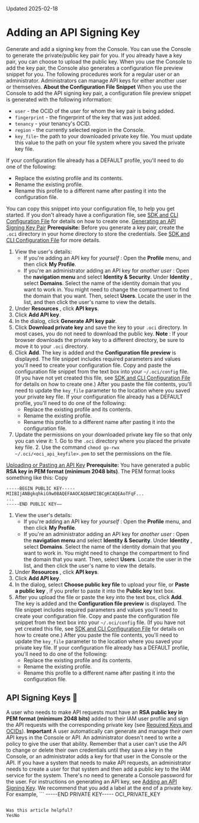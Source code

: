 Updated 2025-02-18
# Adding an API Signing Key
Generate and add a signing key from the Console.
You can use the Console to generate the private/public key pair for you. If you already have a key pair, you can choose to upload the public key. When you use the Console to add the key pair, the Console also generates a configuration file preview snippet for you.
The following procedures work for a regular user or an administrator. Administrators can manage API keys for either another user or themselves.
**About the Configuration File Snippet**
When you use the Console to add the API signing key pair, a configuration file preview snippet is generated with the following information:
  * `user` - the OCID of the user for whom the key pair is being added.
  * `fingerprint` - the fingerprint of the key that was just added.
  * `tenancy` - your tenancy's OCID.
  * `region` - the currently selected region in the Console.
  * `key_file`- the path to your downloaded private key file. You must update this value to the path on your file system where you saved the private key file. 


If your configuration file already has a DEFAULT profile, you'll need to do one of the following:
  * Replace the existing profile and its contents.
  * Rename the existing profile.
  * Rename this profile to a different name after pasting it into the configuration file.


You can copy this snippet into your configuration file, to help you get started. If you don't already have a configuration file, see [SDK and CLI Configuration File](https://docs.oracle.com/iaas/Content/API/Concepts/sdkconfig.htm) for details on how to create one.
[Generating an API Signing Key Pair](https://docs.oracle.com/en-us/iaas/Content/Identity/access/to_upload_an_API_signing_key.htm)
**Prerequisite:** Before you generate a key pair, create the `.oci` directory in your home directory to store the credentials. See [SDK and CLI Configuration File](https://docs.oracle.com/iaas/Content/API/Concepts/sdkconfig.htm) for more details.
  1. View the user's details:
     * If you're adding an API key for _yourself_ : 
Open the **Profile** menu, and then click **My Profile**.
     * If you're an administrator adding an API key for _another user_ : Open the **navigation menu** and select **Identity & Security**. Under **Identity** , select **Domains**. Select the name of the identity domain that you want to work in. You might need to change the compartment to find the domain that you want. Then, select **Users**. Locate the user in the list, and then click the user's name to view the details.
  2. Under **Resources** , click **API keys**.
  3. Click **Add API key**.
  4. In the dialog, click **Generate API key pair**.
  5. Click **Download private key** and save the key to your `.oci` directory. In most cases, you do not need to download the public key.
**Note** : If your browser downloads the private key to a different directory, be sure to move it to your `.oci` directory.
  6. Click **Add**. 
The key is added and the **Configuration file preview** is displayed. The file snippet includes required parameters and values you'll need to create your configuration file. Copy and paste the configuration file snippet from the text box into your `~/.oci/config` file. (If you have not yet created this file, see [SDK and CLI Configuration File](https://docs.oracle.com/iaas/Content/API/Concepts/sdkconfig.htm) for details on how to create one.) 
After you paste the file contents, you'll need to update the `key_file` parameter to the location where you saved your private key file.
If your configuration file already has a DEFAULT profile, you'll need to do one of the following:
     * Replace the existing profile and its contents.
     * Rename the existing profile.
     * Rename this profile to a different name after pasting it into the configuration file.
  7. Update the permissions on your downloaded private key file so that only you can view it:
    1. Go to the `.oci` directory where you placed the private key file.
    2. Use the command `chmod go-rwx ~/.oci/<oci_api_keyfile>.pem` to set the permissions on the file.


[Uploading or Pasting an API Key](https://docs.oracle.com/en-us/iaas/Content/Identity/access/to_upload_an_API_signing_key.htm)
**Prerequisite:** You have generated a public **RSA key in PEM format (minimum 2048 bits)**. The PEM format looks something like this:
Copy
```
-----BEGIN PUBLIC KEY-----
MIIBIjANBgkqhkiG9w0BAQEFAAOCAQ8AMIIBCgKCAQEAoTFqF...
...
-----END PUBLIC KEY——
```

  1. View the user's details:
     * If you're adding an API key for _yourself_ : 
Open the **Profile** menu, and then click **My Profile**.
     * If you're an administrator adding an API key for _another user_ : Open the **navigation menu** and select **Identity & Security**. Under **Identity** , select **Domains**. Select the name of the identity domain that you want to work in. You might need to change the compartment to find the domain that you want. Then, select **Users**. Locate the user in the list, and then click the user's name to view the details.
  2. Under **Resources** , click **API keys**.
  3. Click **Add API key**.
  4. In the dialog, select **Choose public key file** to upload your file, or **Paste a public key** , if you prefer to paste it into the **Public key** text box.
  5. After you upload the file or paste the key into the text box, click **Add**.
The key is added and the **Configuration file preview** is displayed. The file snippet includes required parameters and values you'll need to create your configuration file. Copy and paste the configuration file snippet from the text box into your `~/.oci/config` file. (If you have not yet created this file, see [SDK and CLI Configuration File](https://docs.oracle.com/iaas/Content/API/Concepts/sdkconfig.htm) for details on how to create one.) 
After you paste the file contents, you'll need to update the `key_file` parameter to the location where you saved your private key file.
If your configuration file already has a DEFAULT profile, you'll need to do one of the following:
     * Replace the existing profile and its contents.
     * Rename the existing profile.
     * Rename this profile to a different name after pasting it into the configuration file.


## API Signing Keys 🔗 
A user who needs to make API requests must have an **RSA public key in PEM format (minimum 2048 bits)** added to their IAM user profile and sign the API requests with the corresponding private key (see [Required Keys and OCIDs](https://docs.oracle.com/iaas/Content/API/Concepts/apisigningkey.htm)). 
**Important** A user automatically can generate and manage _their own_ API keys in the Console or API. An administrator doesn't need to write a policy to give the user that ability. Remember that a user can't use the API to change or delete their own credentials until they save a key in the Console, or an administrator adds a key for that user in the Console or the API.
If you have a system that needs to make API requests, an administrator needs to create a user for that system and then add a public key to the IAM service for the system. There's no need to generate a Console password for the user.
For instructions on generating an API key, see [Adding an API Signing Key](https://docs.oracle.com/en-us/iaas/Content/Identity/access/to_upload_an_API_signing_key.htm#upload-API-signing-key "Generate and add a signing key from the Console.").
We recommend that you add a label at the end of a private key. For example, ```
-----END PRIVATE KEY-----
 OCI_PRIVATE_KEY
```

Was this article helpful?
YesNo

